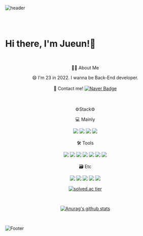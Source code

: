 ![header](https://capsule-render.vercel.app/api?type=soft&color=A8C8F9&height=200&section=header)

<br/>
<br/>

# Hi there, I'm Jueun!👋

<br/>



<div align="center">
  
 👩‍💻 About Me
  <br/>
  
  😄 I'm 23 in 2022. I wanna be Back-End developer.
<br/>
<br/>
📱 Contact me! 
  [![Naver Badge](http://img.shields.io/badge/-Naver-03C75A?style=flat&logo=Naver&link=mailto:dlwndms0812@naver.com)](mailto:dlwndms0812@naver.com)
<br/>
<br/>
<br/>

  ⚙️Stack⚙️
  <br/>
  
  💻 Mainly
 <br/>
 
  <img src="https://img.shields.io/badge/C++-00599C?style=flat-square&logo=C%2B%2B&logoColor=white"/></a> <img src="https://img.shields.io/badge/Java-007396?style=flat-square&logo=Java&logoColor=white"/></a> <img src="https://img.shields.io/badge/MySQL-4479A1?style=flat-square&logo=MySQL&logoColor=white"/></a> <img src="https://img.shields.io/badge/SpringBoot-6DB33F?style=flat-square&logo=Spring&logoColor=white"/></a>
  <br/>
  <br/>
 🛠️ Tools
 <br/>
  
  <img src="https://img.shields.io/badge/Notion-000000?style=flat-square&logo=Notion&logoColor=white"/></a> <img src="https://img.shields.io/badge/Postman-FF6C37?style=flat-square&logo=Postman&logoColor=white"/></a> <img src="https://img.shields.io/badge/Firebase-FFCA28?style=flat-square&logo=Firebase&logoColor=white"/></a>
  <img src="https://img.shields.io/badge/Slack-4A154B?style=flat-square&logo=slack&logoColor=white"/></a> <img src="https://img.shields.io/badge/Amazon AWS-232F3E?style=flat-square&logo=Amazon AWS&logoColor=white"/> </a> <img src="https://img.shields.io/badge/Github-181717?style=flat-square&logo=Github&logoColor=white"/></a> 
  <img src="https://img.shields.io/badge/Git-F05032?style=flat-square&logo=Git&logoColor=white"/></a> 
  <br/>
  <br/>
 🗃️ Etc
  <br/>
  
   <img src="https://img.shields.io/badge/C-A8B9CC?style=flat-square&logo=C&logoColor=white"/></a>
 <img src="https://img.shields.io/badge/Kotlin-0095D5?style=flat-square&logo=Kotlin&logoColor=white"/></a> <img src="https://img.shields.io/badge/Python-3776AB?style=flat-square&logo=Python&logoColor=white"/></a>  <img src="https://img.shields.io/badge/MariaDB-003545?style=flat-square&logo=MariaDB&logoColor=white"/></a>  </a> <img src="https://img.shields.io/badge/Travis CI-3EAAAF?style=flat-square&logo=Travis CI&logoColor=white"/> </a> 
  


[![solved.ac tier](http://mazassumnida.wtf/api/generate_badge?boj=dlwndms0812)](https://solved.ac/dlwndms0812)

<br/>

[![Anurag's github stats](https://github-readme-stats.vercel.app/api?username=dlwndms0812)](https://github.com/dlwndms0812/github-readme-stats)

<br/>

</div>


![Footer](https://capsule-render.vercel.app/api?type=soft&color=A8C8F9&height=200&section=footer)
